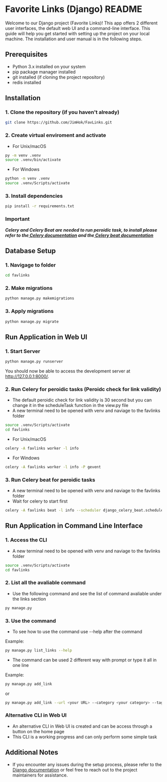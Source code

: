 # Favorite Links (Django) README

Welcome to our Django project (Favorite Links)! This app offers 2 different user interfaces, the default web UI and a command-line interface. This guide will help you get started with setting up the project on your local machine. The installation and user manual is in the following steps.

## Prerequisites

- Python 3.x installed on your system
- pip package manager installed
- git installed (if cloning the project repository)
- redis installed

## Installation

### 1. Clone the repository (if you haven't already)

```bash
git clone https://github.com/JimHok/FavLinks.git
```

### 2. Create virtual enviroment and activate

- For Unix/macOS

```bash
py -m venv .venv
source .venv/bin/activate
```

- For Windows

```bash
python -m venv .venv
source .venv/Scripts/activate
```

### 3. Install dependencies

```bash
pip install -r requirements.txt
```

### Important

**_Celery and Celery Beat are needed to run peroidic task, to install please refer to the[ Celery documentation](https://docs.celeryq.dev/en/stable/django/first-steps-with-django.html#using-celery-with-django) and the[ Celery beat documentation](https://django-celery-beat.readthedocs.io/en/latest/)_**

## Database Setup

### 1. Navigage to folder

```bash
cd favlinks
```

### 2. Make migrations

```bash
python manage.py makemigrations
```

### 3. Apply migrations

```bash
python manage.py migrate
```

## Run Application in Web UI

### 1. Start Server

```bash
python manage.py runserver
```

You should now be able to access the development server at http://127.0.0.1:8000/.

### 2. Run Celery for peroidic tasks (Peroidc check for link validity)

- The default peroidic check for link validity is 30 second but you can change it in the scheduleTask function in the view.py file
- A new terminal need to be opened with venv and naviage to the favlinks folder

```bash
source .venv/Scripts/activate
cd favlinks
```

- For Unix/macOS

```bash
celery -A favlinks worker -l info
```

- For Windows

```bash
celery -A favlinks worker -l info -P gevent
```

### 3. Run Celery beat for peroidic tasks

- A new terminal need to be opened with venv and naviage to the favlinks folder
- Wait for celery to start first

```bash
celery -A favlinks beat -l info --scheduler django_celery_beat.schedulers:DatabaseScheduler
```

## Run Application in Command Line Interface

### 1. Access the CLI

- A new terminal need to be opened with venv and naviage to the favlinks folder

```bash
source .venv/Scripts/activate
cd favlinks
```

### 2. List all the avaliable command

- Use the following command and see the list of command avaliable under the links section

```bash
py manage.py
```

### 3. Use the command

- To see how to use the command use --help after the command

Example:

```bash
py manage.py list_links --help
```

- The command can be used 2 different way with prompt or type it all in one line

Example:

```bash
py manage.py add_link
```

or

```bash
py manage.py add_link --url <your URL> --category <your category> --tags <your tags>
```

### Alternative CLI in Web UI

- An alternative CLI in Web UI is created and can be access through a button on the home page
- This CLI is a working progress and can only perform some simple task

## Additional Notes

- If you encounter any issues during the setup process, please refer to the[ Django documentation](https://docs.djangoproject.com/en/5.0/) or feel free to reach out to the project maintainers for assistance.
